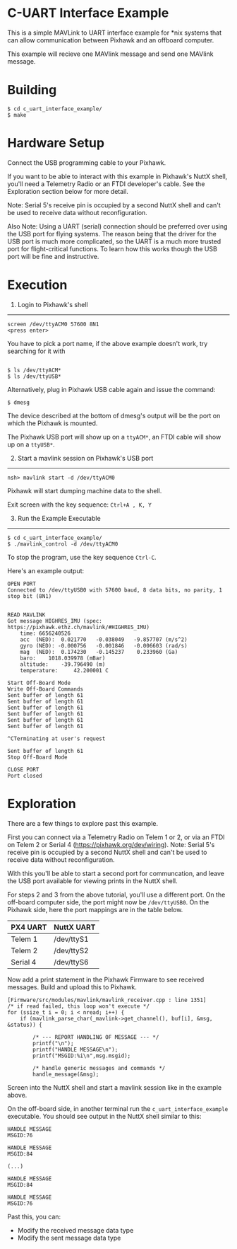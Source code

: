 C-UART Interface Example
========================

This is a simple MAVLink to UART interface example for *nix systems that can allow communication between Pixhawk and an offboard computer.

This example will recieve one MAVlink message and send one MAVlink message.


Building
========

```
$ cd c_uart_interface_example/
$ make
```

Hardware Setup
=========

Connect the USB programming cable to your Pixhawk.  

If you want to be able to interact with this example in Pixhawk's NuttX shell, you'll need a Telemetry Radio or an FTDI developer's cable.  See the Exploration section below for more detail.

Note: Serial 5's receive pin is occupied by a second NuttX shell and can't be used to receive data without reconfiguration.

Also Note: Using a UART (serial) connection should be preferred over using the USB port for flying systems.  The reason being that the driver for the USB port is much more complicated, so the UART is a much more trusted port for flight-critical functions.  To learn how this works though the USB port will be fine and instructive.

Execution
=========

1. Login to Pixhawk's shell
-----------------------

```
screen /dev/ttyACM0 57600 8N1
<press enter>
```

You have to pick a port name, if the above example doesn't work, try searching for it with 
```

$ ls /dev/ttyACM* 
$ ls /dev/ttyUSB*
```

Alternatively, plug in Pixhawk USB cable again and issue the command:
```
$ dmesg
```
The device described at the bottom of dmesg's output will be the port on which the Pixhawk is mounted. 

The Pixhawk USB port will show up on a ```ttyACM*```, an FTDI cable will show up on a ```ttyUSB*```.


2. Start a mavlink session on Pixhawk's USB port
-----------------------

```
nsh> mavlink start -d /dev/ttyACM0
```

Pixhawk will start dumping machine data to the shell.

Exit screen with the key sequence: ```Ctrl+A , K, Y```

3. Run the Example Executable
-----------------------------

```
$ cd c_uart_interface_example/
$ ./mavlink_control -d /dev/ttyACM0
```

To stop the program, use the key sequence ```Ctrl-C```.

Here's an example output:

```
OPEN PORT
Connected to /dev/ttyUSB0 with 57600 baud, 8 data bits, no parity, 1 stop bit (8N1)


READ MAVLINK
Got message HIGHRES_IMU (spec: https://pixhawk.ethz.ch/mavlink/#HIGHRES_IMU)
    time: 6656240526
    acc  (NED):	 0.021770	-0.038049	-9.857707 (m/s^2)
    gyro (NED):	-0.000756	-0.001846	-0.006603 (rad/s)
    mag  (NED):	 0.174230	-0.145237	 0.233960 (Ga)
    baro: 	 1018.039978 (mBar)
    altitude: 	 -39.796490 (m)
    temperature: 	 42.200001 C

Start Off-Board Mode
Write Off-Board Commands
Sent buffer of length 61
Sent buffer of length 61
Sent buffer of length 61
Sent buffer of length 61
Sent buffer of length 61
Sent buffer of length 61

^CTerminating at user's request

Sent buffer of length 61
Stop Off-Board Mode

CLOSE PORT
Port closed
```

Exploration
===========

There are a few things to explore past this example.

First you can connect via a Telemetry Radio on Telem 1 or 2, or via an FTDI on Telem 2 or Serial 4 
(https://pixhawk.org/dev/wiring).  Note: Serial 5's receive pin is occupied by a second NuttX shell and can't be used to receive data without reconfiguration.

With this you'll be able to start a second port for communcation, and leave the USB port available for viewing prints in the NuttX shell.  

For steps 2 and 3 from the above tutorial, you'll use a different port.  On the off-board computer side, the port might now be ```/dev/ttyUSB0```.  On the Pixhawk side, here the port mappings are in the table below.

| PX4 UART | NuttX UART |
|----------|------------|
| Telem 1  | /dev/ttyS1 |
| Telem 2  | /dev/ttyS2 |
| Serial 4 | /dev/ttyS6 |

Now add a print statement in the Pixhawk Firmware to see received messages.  Build and upload this to Pixhawk.

```
[Firmware/src/modules/mavlink/mavlink_receiver.cpp : line 1351]
/* if read failed, this loop won't execute */
for (ssize_t i = 0; i < nread; i++) {
	if (mavlink_parse_char(_mavlink->get_channel(), buf[i], &msg, &status)) {

		/* --- REPORT HANDLING OF MESSAGE --- */
		printf("\n");
		printf("HANDLE MESSAGE\n");
		printf("MSGID:%i\n",msg.msgid);

		/* handle generic messages and commands */
		handle_message(&msg);
```

Screen into the NuttX shell and start a mavlink session like in the example above.  

On the off-board side, in another terminal run the ```c_uart_interface_example``` executable. You should see output in the NuttX shell similar to this:

```
HANDLE MESSAGE
MSGID:76

HANDLE MESSAGE
MSGID:84

(...)

HANDLE MESSAGE
MSGID:84

HANDLE MESSAGE
MSGID:76
```

Past this, you can:
- Modify the received message data type
- Modify the sent message data type





